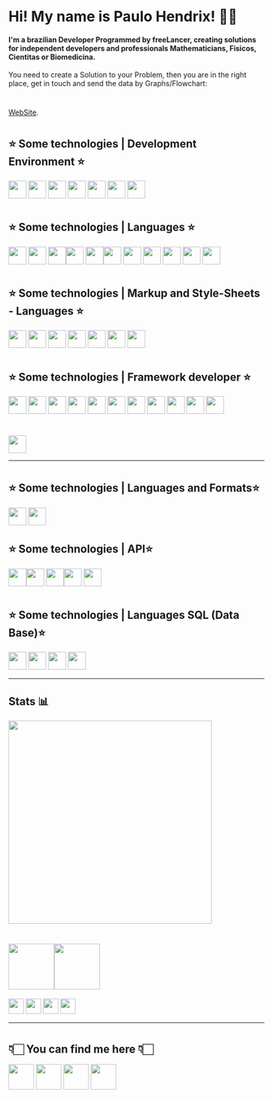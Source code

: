 #   Hi! My name is Paulo Hendrix! 🖖🏻

#### I'm a brazilian Developer  Programmed by freeLancer, creating solutions for independent developers and professionals Mathematicians, Fisicos, Cientitas or Biomedicina.
You need to create a Solution to your Problem, then you are in the right place, get in touch and send the data by Graphs/Flowchart: 
#
<a href="https://www.paulohendrix.com.br">WebSite</a>.
#
## ⭐️  Some technologies | Development Environment ⭐️
<a href="https://www.jetbrains.com/"><img height= "35" src= "https://img.shields.io/badge/Intellij_IDE-000000?style=for-the-badge&logo=IntelliJ%20IDEA&logoColor=FF4D00"></a>
<a href="https://code.visualstudio.com/"><img height= "35" src= "https://img.shields.io/badge/VS_Code-000000?style=for-the-badge&logo=visual%20studio%20code&logoColor=4687FF"></a>
<a href="https://www.eclipse.org/"><img height= "35" src= "https://img.shields.io/badge/Eclipse-FC390E?style=for-the-badge&logo=Eclipse%20IDE&logoColor=1496FF"></a>
<a href="https://netbeans.apache.org/"><img height= "35" src= "https://img.shields.io/badge/NetBeans-66CCFF?style=for-the-badge&logo=Apache NetBeans IDE&logoColor=FA243C"></a>
<a href="https://vuejs.org/"><img height= "35" src= "https://img.shields.io/badge/-NET.Core5{Request}-FF6900?style=for-the-badge&logo=C Sharp&logoColor=#239120&label=Request"></a>
<a href="https://www.qt.io/"><img height= "35" src= "https://img.shields.io/badge/Qt Creator-66CCFF?style=for-the-badge&logo=Qt&logoColor=FA243C"></a>
<a href="https://git-scm.com/"><img height= "35" src= "https://img.shields.io/badge/Git-F05032?style=for-the-badge&logo=git&logoColor=000000"></a>
#
## ⭐️  Some technologies | Languages ⭐️
<a href="https://www.java.com/"><img height= "35" src= "https://img.shields.io/badge/Java -{JSF,JSP,JakartaEE}-6699CB?style=for-the-badge&logo=coffeescript&logoColor=FEFEFE"></a>
<a href="https://www.rust-lang.org/pt-BR/"><img height= "35" src= "https://img.shields.io/badge/{...}-RUST-AA00FF?style=for-the-badge&logo=rust&logoColor=white"></a>
<a href="https://www.rust-lang.org/pt-BR/"><img height= "35" src= "https://img.shields.io/badge/-9146FF?style=for-the-badge&logo=rust&logoColor=white"><img height= "35" src= "https://img.shields.io/badge/WebAssembly-AA00FF?style=for-the-badge&logo=WebAssembly&logoColor=white"></a> 
<a href="https://www.android.com/"><img height= "35" src= "https://img.shields.io/badge/Kotlin-90E59A?style=for-the-badge&logo=kotlin&logoColor=000000"><img height= "35" src= "https://img.shields.io/badge/-90E59A?style=for-the-badge&logo=android&logoColor=000000"></a>
<a href="https://www.javascript.com/"><img height= "35" src= "https://img.shields.io/badge/JavaScript-F7DF1E?style=for-the-badge&logo=javascript&logoColor=black"></a>
<a href="https://www.python.org/"><img height= "35" src= "https://img.shields.io/badge/Python-3776AB?style=for-the-badge&logo=python&logoColor=white"></a>
<a href="https://dart.dev/"><img height= "35" src= "https://img.shields.io/badge/Dart-0175C2?style=for-the-badge&logo=dart&logoColor=white"></a>
<a href="https://www.typescriptlang.org/"><img height= "35" src= "https://img.shields.io/badge/TypeScript-007ACC?style=for-the-badge&logo=typescript&logoColor=white"></a>
<a href="https://www.lua.org/"><img height= "35" src= "https://img.shields.io/badge/Lua-2C2D72?style=for-the-badge&logo=lua&logoColor=white"></a>
#
## ⭐️  Some technologies | Markup and Style-Sheets - Languages ⭐️
<a href="https://developer.mozilla.org/docs/Web/HTML"><img height= "35" src= "https://img.shields.io/badge/HTML5-E34F26?style=for-the-badge&logo=html5&logoColor=white"></a>
<a href="https://developer.mozilla.org/docs/Web/CSS"><img height= "35" src= "https://img.shields.io/badge/CSS3-1572B6?style=for-the-badge&logo=css3&logoColor=white"></a>
<a href="https://design-system.w3.org/styles/svg-icons.html"><img height= "35" src= "https://img.shields.io/badge/SVG -1572B6?style=for-the-badge&logo=css3&logoColor=white"></a>
<a href="https://sass-lang.com/"><img height= "35" src= "https://img.shields.io/badge/Sass -1572B6?style=for-the-badge&logo=wwe&logoColor=white"></a>
<a href="https://www.markdownguide.org/"><img height= "35" src= "https://img.shields.io/badge/Markdown-1572B6?style=for-the-badge&logo=markdown&logoColor=white"></a>
<a href="https://lesscss.org/"><img height= "35" src= "https://img.shields.io/badge/less -1572B6?style=for-the-badge&logo=markdown&logoColor=white"></a>
<a href="https://sass-lang.com/"><img height= "35" src= "https://img.shields.io/badge/Sass-CC6699?style=for-the-badge&logo=sass&logoColor=white"></a>
#
## ⭐️  Some technologies | Framework developer ⭐️
<a href="https://reactnative.dev/"><img height= "35" src= "https://img.shields.io/badge/React-{.js}-1C9AD6?style=for-the-badge&logo=React&logoColor=#33A0FF"></a>
<a href="https://nodejs.org/en/"><img height= "35" src= "https://img.shields.io/badge/Node.js-339933?style=for-the-badge&logo=nodedotjs&logoColor=white"></a>
<a href="https://vuejs.org/"><img height= "35" src= "https://img.shields.io/badge/Vue.JS-FF6900?style=for-the-badge&logo=Vue.js&logoColor=25A162"></a>
<a href="https://docs.spring.io/spring-framework/docs/current/javadoc-api/"><img height= "35" src= "https://img.shields.io/badge/%7B...%7D-Spring-ED2761?style=for-the-badge&logo=Spring&logoColor=41BF47"></a>
<a href="https://www.qt.io/"><img height= "35" src= "https://img.shields.io/badge/Qt-66CCFF?style=for-the-badge&logo=Qt&logoColor=005F0F"></a>
<a href="https://developer.apple.com/xcode/"><img height= "35" src= "https://img.shields.io/badge/Xcode-007ACC?style=flat-square&logo=Xcode&logoColor=white"></a>
<a href="https://www.opengl.org//"><img height= "35" src= "https://img.shields.io/badge/OpenGL-FFFFFF?style=for-the-badge&logo=opengl"></a>
<a href="https://svelte.dev/"><img height= "35" src= "https://img.shields.io/badge/Svelte-4A4A55?style=for-the-badge&logo=svelte&logoColor=FF3E00"></a>
<a href="https://www.npmjs.com/"><img height= "35" src= "https://img.shields.io/badge/npm-CB3837?style=for-the-badge&logo=npm&logoColor=001211"></a>
<a href="https://tailwindcss.com/"><img height= "35" src= "https://img.shields.io/badge/Tailwind_CSS-38B2AC?style=for-the-badge&logo=tailwind-css&logoColor=white"></a>
<a href="https://spring.io/guides/tutorials/rest/"><img height= "35" src= "https://img.shields.io/badge/%7B...%7D-Spring%20Boot-FA6831?style=for-the-badge&logo=Spring%20Boot&logoColor=41BF47"></a>
#
<a href="https://git-scm.com/"><img height= "35" src= "https://img.shields.io/badge/Method: MVC, XP, FDD-F05032?style=for-the-badge&logo=XRP&logoColor=000000"></a>
****
#
## ⭐️  Some technologies | Languages ​​and Formats⭐️
<a href="https://docs.oracle.com/javase/8/javafx/api/javafx/fxml/doc-files/introduction_to_fxml.html"><img height= "35" src= "https://img.shields.io/badge/ XML -90E59A?style=for-the-badge&logo=android&logoColor=000000"></a>
<a href="https://www.json.org/json-en.html"><img height= "35" src= "https://img.shields.io/badge/json-5E5C5C?style=for-the-badge&logo=json&logoColor=41BF47"></a>


## ⭐️  Some technologies | API⭐️
<a href="https://graphql.org/"><img height= "35" src= "https://img.shields.io/badge/{...}-GraphQl-E10098?style=for-the-badge&logo=graphql&logoColor=white"><img height= "35" src= "https://img.shields.io/badge/-90E59A?style=for-the-badge&logo=rotaryinternational&logoColor=000000"></a>
<a href="https://www.json.org/json-en.html"><img height= "35" src= "https://img.shields.io/badge/-json-5E5C5C?style=for-the-badge&logo=json&logoColor=41BF47"><img height= "35" src= "https://img.shields.io/badge/-90E59A?style=for-the-badge&logo=rotaryinternational&logoColor=000000"></a>
<a href="https://docs.oracle.com/javase/8/javafx/api/javafx/fxml/doc-files/introduction_to_fxml.html"><img height= "35" src= "https://img.shields.io/badge/ XML -90E59A?style=for-the-badge&logo=rotaryinternational&logoColor=000000"></a>
#
## ⭐️  Some technologies | Languages SQL (Data Base)⭐️
<a href="https://www.mysql.com/"><img height= "35" src= "https://img.shields.io/badge/MySQL-1F2E3E?style=for-the-badge&logo=MySQL&logoColor=00FF00"></a>
<a href="https://www.postgresql.org/"><img height= "35" src= "https://img.shields.io/badge/PostgreSQL-316192?style=for-the-badge&logo=postgresql&logoColor=white"></a>
<a href="https://www.mongodb.com/"><img height= "35" src= "https://img.shields.io/badge/MongoDB-4EA94B?style=for-the-badge&logo=mongodb&logoColor=white"></a>
<a href="https://firebase.google.com/"><img height= "35" src= "https://img.shields.io/badge/firebase-ffca28?style=for-the-badge&logo=firebase&logoColor=black"></a>
****

## Stats  📊
<p aling = "center">
  <a href="https://wakatime.com/@Poul">
    <img height=400 align="center" src="https://wakatime.com/share/@85be49eb-edf4-498b-b2e2-74c968421730/7503534a-b1d6-4585-a3fe-788318ed1326.svg" />
  </a>
</p>

#
##   <img height= "90" src= "https://img.shields.io/badge/Setup-000000?style=&logo=linux&logoColor=#A81D33?logoWidth=90"><img height= "90" src= "https://img.shields.io/badge/-000000?style=&logo=debian&logoColor=#A81D33?logoWidth=90">
<a href="#"><img height= "30" src= "https://img.shields.io/badge/AMD-Ryzen-0071C5?style=for-the-badge&logo=AMD&logoColor=ED1C24?logoWidth=30"></a>
<a href="#"><img height= "30" src= "https://img.shields.io/badge/AMD_Radeon_2085-76B900?style=for-the-badge&logo=AMD&logoColor=white"></a>
<a href="#"><img height= "30" src= "https://img.shields.io/badge/HD-SSD-76B900?style=for-the-badge&logo=Seagate&logoColor=6EBE49?logoWidth=50"></a>
<a href="#"><img height= "30" src= "https://img.shields.io/badge/Monitor(2/24)-76B900?style=for-the-badge&logo=AMD&logoColor=white"></a>
****
#
## 👇🏻  You can find me here  👇🏻
<a href="mailto:paulo@paulohendrix.com.br"><img height="50" src="https://img.shields.io/badge/.-mail-D14836?style=for-the-badge&logo=Minutemailer&logoColor=0078D4"></a>
<a href="https://www.instagram.com/pouleth0"><img height="50" src="https://img.shields.io/badge/Instagram-E4505F?style=for-the-badge&logo=instagram&logoColor=white"></a>
<a href="https://www.linkedin.com/in/paulo-hendrix-9a823179"><img height="50" src="https://img.shields.io/badge/LinkedIn-0077B5?style=for-the-badge&logo=linkedin&logoColor=white"></a>
<a href="https://discord.gg/ra6cXhmZg8"><img height="50" src="https://img.shields.io/badge/Discord-7289DA?style=for-the-badge&logo=discord&logoColor=white"></a>

</p>
